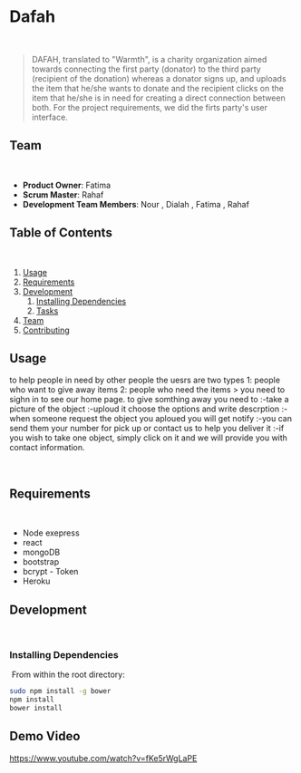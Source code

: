 # Dafah
​
> DAFAH, translated to "Warmth", is a charity organization aimed towards connecting the first party (donator) to the third party (recipient of the donation) whereas a donator signs up, and uploads the item that he/she wants to donate and the recipient clicks on the item that he/she is in need for creating a direct connection between both. For the project requirements, we did the firts party's user interface.
​
## Team
​
  - __Product Owner__: Fatima 
  - __Scrum Master__: Rahaf 
  - __Development Team Members__: Nour , Dialah , Fatima , Rahaf
​
## Table of Contents
​
1. [Usage](#Usage)
1. [Requirements](#requirements)
1. [Development](#development)
    1. [Installing Dependencies](#installing-dependencies)
    1. [Tasks](#tasks)
1. [Team](#team)
1. [Contributing](#contributing)
​
## Usage
to help people in need by other people
the uesrs are two types 1: people who want to give away items
2: people who need the items
	> you need to sighn in to see our home page.
	to give somthing away you need to 
	:-take a picture of the object
	:-uploud it choose the options and write descrption
	:-when someone request the object you aploued you will get notify
	:-you can send them your number for pick up or contact us to help you deliver  it
	:-if you wish to take one object, simply click on it and we will provide you with 
	contact information.
    
​
## Requirements
​
- Node exepress
- react 
- mongoDB
- bootstrap 
- bcrypt - Token 
- Heroku
​
## Development
​
​
### Installing Dependencies
​
From within the root directory:
​
```sh
sudo npm install -g bower
npm install
bower install
```
## Demo Video
https://www.youtube.com/watch?v=fKe5rWgLaPE

